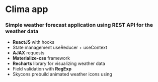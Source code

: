 # Clima app

### Simple weather forecast application using REST API for the weather data

- **ReactJS** with hooks
- State management useReducer + useContext
- **AJAX** requests
- **Materialize-css** framework
- **Recharts** library for visualizing weather data
- Field validation with **RegExp**
- Skycons prebuild animated weather icons using <canvas>